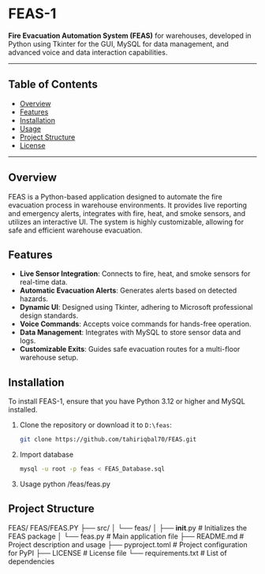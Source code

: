 # FEAS-1

**Fire Evacuation Automation System (FEAS)** for warehouses, developed in Python using Tkinter for the GUI, MySQL for data management, and advanced voice and data interaction capabilities.

---

## Table of Contents

- [Overview](#overview)
- [Features](#features)
- [Installation](#installation)
- [Usage](#usage)
- [Project Structure](#project-structure)
- [License](#license)

---

## Overview

FEAS is a Python-based application designed to automate the fire evacuation process in warehouse environments. It provides live reporting and emergency alerts, integrates with fire, heat, and smoke sensors, and utilizes an interactive UI. The system is highly customizable, allowing for safe and efficient warehouse evacuation.

## Features

- **Live Sensor Integration**: Connects to fire, heat, and smoke sensors for real-time data.
- **Automatic Evacuation Alerts**: Generates alerts based on detected hazards.
- **Dynamic UI**: Designed using Tkinter, adhering to Microsoft professional design standards.
- **Voice Commands**: Accepts voice commands for hands-free operation.
- **Data Management**: Integrates with MySQL to store sensor data and logs.
- **Customizable Exits**: Guides safe evacuation routes for a multi-floor warehouse setup.

## Installation

To install FEAS-1, ensure that you have Python 3.12 or higher and MySQL installed.

1. Clone the repository or download it to `D:\feas`:
   ```bash
   git clone https://github.com/tahiriqbal70/FEAS.git
2. Import database 
   ```bash
   mysql -u root -p feas < FEAS_Database.sql
3. Usage
   python /feas/feas.py

## Project Structure
FEAS/
FEAS/FEAS.PY
├── src/
│   └── feas/
│       ├── __init__.py          # Initializes the FEAS package
│       └── feas.py              # Main application file
├── README.md                    # Project description and usage
├── pyproject.toml               # Project configuration for PyPI
├── LICENSE                      # License file
└── requirements.txt             # List of dependencies

